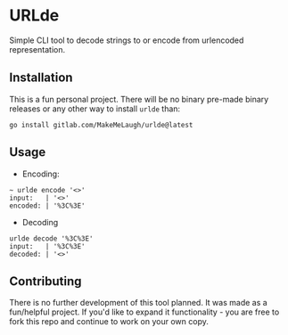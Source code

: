 # URLde

Simple CLI tool to decode strings to or encode from urlencoded representation.

## Installation

This is a fun personal project.
There will be no binary pre-made binary releases or any other way to install `urlde` than:

```shell
go install gitlab.com/MakeMeLaugh/urlde@latest
``` 

## Usage

* Encoding:

```shell
~ urlde encode '<>'
input:   | '<>'
encoded: | '%3C%3E'
```

* Decoding

```shell
urlde decode '%3C%3E'
input:   | '%3C%3E'
decoded: | '<>'
```

## Contributing

There is no further development of this tool planned. It was made as a fun/helpful project.
If you'd like to expand it functionality - you are free to fork this repo and continue to work on your own copy.
